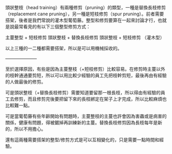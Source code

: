 頭狀整枝（head training）有兩種修剪（pruning）的類型，一種是替換長枝修剪（replacement cane pruning），另一種是短枝修剪（spur pruning）。前者需要搭架，後者是我們常說的灌木型葡萄藤。整型和修剪要算在一起來討論才行，也就是說最常看見的有以下三個整型修剪方式：

主蔓整型 + 短枝修剪
頭狀整枝 + 替換長枝修剪
頭狀整枝 + 短枝修剪 （灌木型）

以上三種的一二種都需要搭架，所以是可以用機械採收的。

———————

至於選擇原因，有些是因為主蔓整枝（+短枝修剪）比較容易。在修剪時主蔓以外的枝幹通通要剪短，所以可以用比較少經驗的員工先把枝幹剪短，最後再由有經驗的人做最後的修剪。

可是頭狀整枝（+替換長枝修剪）需要知道要留那一根長枝，所以得由有經驗的員工去修剪，而且修剪完後要把留下來的長枝綁定在架子上才完成，所以比較麻煩也比較難一點。

可是當葡萄藤有些年齡開始有問題時，主蔓整枝的主蔓也許會因為害蟲或是病害的關係，健康有問題，得被鋸掉再訓練新的主蔓。替換長枝修剪因為長枝每年是新的，所以不用擔心。

還有這兩種需要搭架的整型/修剪方式是可以互相變化的，只是需要一點時間和經驗。